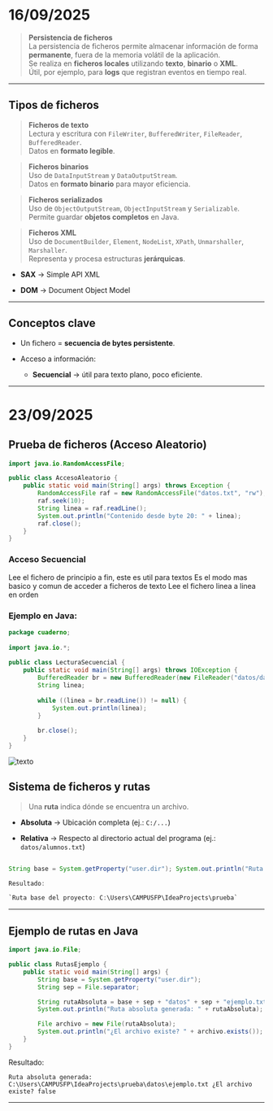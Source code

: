 # 16/09/2025

>  **Persistencia de ficheros**  
> La persistencia de ficheros permite almacenar información de forma **permanente**, fuera de la memoria volátil de la aplicación.  
> Se realiza en **ficheros locales** utilizando **texto**, **binario** o **XML**.  
> Útil, por ejemplo, para **logs** que registran eventos en tiempo real.

---

## Tipos de ficheros

> **Ficheros de texto**  
> Lectura y escritura con `FileWriter`, `BufferedWriter`, `FileReader`, `BufferedReader`.  
> Datos en **formato legible**.

>  **Ficheros binarios**  
> Uso de `DataInputStream` y `DataOutputStream`.  
> Datos en **formato binario** para mayor eficiencia.

>  **Ficheros serializados**  
> Uso de `ObjectOutputStream`, `ObjectInputStream` y `Serializable`.  
> Permite guardar **objetos completos** en Java.

>  **Ficheros XML**  
> Uso de `DocumentBuilder`, `Element`, `NodeList`, `XPath`, `Unmarshaller`, `Marshaller`.  
> Representa y procesa estructuras **jerárquicas**.

- **SAX** → Simple API XML
    
- **DOM** → Document Object Model
    

---

##  Conceptos clave

- Un fichero = **secuencia de bytes persistente**.
    
- Acceso a información:
    
    - **Secuencial** → útil para texto plano, poco eficiente.
        

---

#  23/09/2025

##  Prueba de ficheros (Acceso Aleatorio)

```java
import java.io.RandomAccessFile;  

public class AccesoAleatorio {  
    public static void main(String[] args) throws Exception {  
        RandomAccessFile raf = new RandomAccessFile("datos.txt", "rw");  
        raf.seek(10);  
        String linea = raf.readLine();  
        System.out.println("Contenido desde byte 20: " + linea);  
        raf.close();  
    }  
}

```


### Acceso Secuencial

Lee el fichero de principio a fin, este es util para textos
Es el modo mas basico y comun  de acceder a ficheros de texto
Lee el fichero linea a linea en orden 

### **Ejemplo en Java:**

```java
package cuaderno;  
  
import java.io.*;  
  
public class LecturaSecuencial {  
    public static void main(String[] args) throws IOException {  
        BufferedReader br = new BufferedReader(new FileReader("datos/datos.txt"));  
        String linea;  
  
        while ((linea = br.readLine()) != null) {  
            System.out.println(linea);  
        }  
  
        br.close();  
    }  
}
```

![texto](../Imagenes/LecturaS.png)
##  Sistema de ficheros y rutas

> Una **ruta** indica dónde se encuentra un archivo.

- **Absoluta** → Ubicación completa (ej.: `C:/...`)
    
- **Relativa** → Respecto al directorio actual del programa (ej.: `datos/alumnos.txt`)
    

```java

String base = System.getProperty("user.dir"); System.out.println("Ruta base del proyecto: " + base);`

Resultado:

`Ruta base del proyecto: C:\Users\CAMPUSFP\IdeaProjects\prueba`
```
---

##  Ejemplo de rutas en Java

```java
import java.io.File;  

public class RutasEjemplo {  
    public static void main(String[] args) {  
        String base = System.getProperty("user.dir");  
        String sep = File.separator;  

        String rutaAbsoluta = base + sep + "datos" + sep + "ejemplo.txt";  
        System.out.println("Ruta absoluta generada: " + rutaAbsoluta);  

        File archivo = new File(rutaAbsoluta);  
        System.out.println("¿El archivo existe? " + archivo.exists());  
    }  
}

```
Resultado:

`Ruta absoluta generada: C:\Users\CAMPUSFP\IdeaProjects\prueba\datos\ejemplo.txt ¿El archivo existe? false`

---



